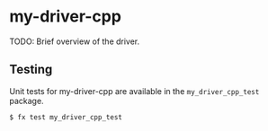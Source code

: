 # my-driver-cpp

TODO: Brief overview of the driver.

## Testing

Unit tests for my-driver-cpp are available in the `my_driver_cpp_test`
package.

```
$ fx test my_driver_cpp_test
```

